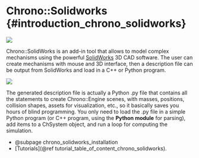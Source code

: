 Chrono::Solidworks {#introduction_chrono_solidworks}
==========================

![](carousel_chronosolidworks.jpg)

Chrono::SolidWorks is an add-in tool that allows to model complex
mechanisms using the powerful [SolidWorks](http://www.solidworks.com) 3D
CAD software. The user can create mechanisms with mouse and 3D
interface, then a description file can be output from SolidWorks and
load in a C++ or Python program.

![](SWaddin.jpg)

The generated description file is actually a Python .py file that
contains all the statements to create Chrono::Engine scenes, with
masses, positions, collision shapes, assets for visualization, etc., so
it basically saves you hours of blind programming. You only need to load
the .py file in a simple Python program (or C++ program, using the
**Python module** for parsing), add items to a ChSystem object, and run a
loop for computing the simulation.

* @subpage chrono_solidworks_installation
* [Tutorials](@ref tutorial_table_of_content_chrono_solidworks).

